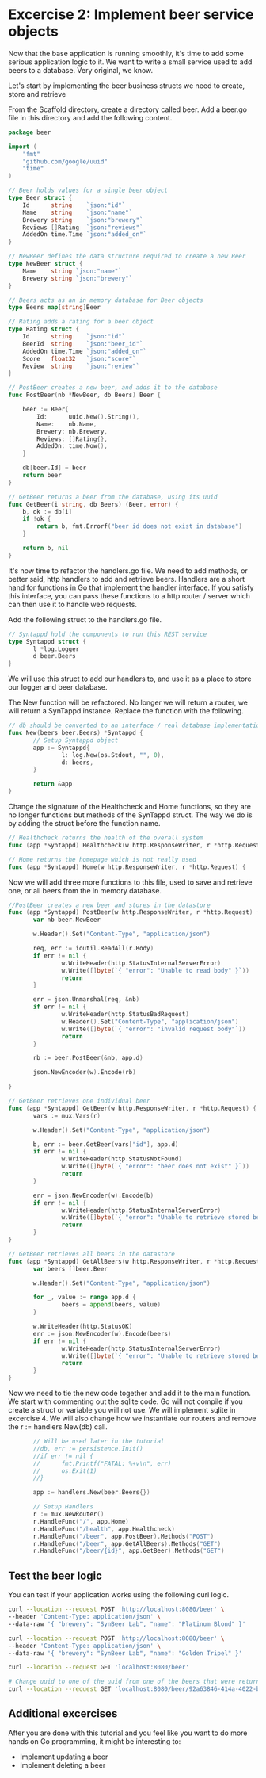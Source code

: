 # Excercise 2: Implement beer service objects

Now that the base application is running smoothly, it's time to add some serious application logic to it. We want to write a small service used to add beers to a database. Very original, we know.

Let's start by implementing the beer business structs we need to create, store and retrieve 

From the Scaffold directory, create a directory called beer. Add a beer.go file in this directory and add the following content.

```go
package beer

import (
	"fmt"
	"github.com/google/uuid"
	"time"
)

// Beer holds values for a single beer object
type Beer struct {
	Id      string    `json:"id"`
	Name    string    `json:"name"`
	Brewery string    `json:"brewery"`
	Reviews []Rating  `json:"reviews"`
	AddedOn time.Time `json:"added_on"`
}

// NewBeer defines the data structure required to create a new Beer
type NewBeer struct {
	Name    string `json:"name"`
	Brewery string `json:"brewery"`
}

// Beers acts as an in memory database for Beer objects
type Beers map[string]Beer

// Rating adds a rating for a beer object
type Rating struct {
	Id      string    `json:"id"`
	BeerId  string    `json:"beer_id"`
	AddedOn time.Time `json:"added_on"`
	Score   float32   `json:"score"`
	Review  string    `json:"review"`
}

// PostBeer creates a new beer, and adds it to the database
func PostBeer(nb *NewBeer, db Beers) Beer {

	beer := Beer{
		Id:      uuid.New().String(),
		Name:    nb.Name,
		Brewery: nb.Brewery,
		Reviews: []Rating{},
		AddedOn: time.Now(),
	}

	db[beer.Id] = beer
	return beer
}

// GetBeer returns a beer from the database, using its uuid
func GetBeer(i string, db Beers) (Beer, error) {
	b, ok := db[i]
	if !ok {
		return b, fmt.Errorf("beer id does not exist in database")
	}

	return b, nil
}

```

It's now time to refactor the handlers.go file. We need to add methods, or better said, http handlers to add and retrieve beers. Handlers are a short hand for functions in Go that implement the handler interface. If you satisfy this interface, you can pass these functions to a http router / server which can then use it to handle web requests.

Add the following struct to the handlers.go file.

```go
// Syntappd hold the components to run this REST service
type Syntappd struct {
       l *log.Logger
       d beer.Beers
}
```

We will use this struct to add our handlers to, and use it as a place to store our logger and beer database.

The New function will be refactored. No longer we will return a router, we will return a SynTappd instance. Replace the function with the following.

```go
// db should be converted to an interface / real database implementation
func New(beers beer.Beers) *Syntappd {
       // Setup Syntappd object
       app := Syntappd{
               l: log.New(os.Stdout, "", 0),
               d: beers,
       }

       return &app
}
```

Change the signature of the Healthcheck and Home functions, so they are no longer functions but methods of the SynTappd struct. The way we do is by adding the struct before the function name.

```go
// Healthcheck returns the health of the overall system
func (app *Syntappd) Healthcheck(w http.ResponseWriter, r *http.Request) {
```

```go
// Home returns the homepage which is not really used
func (app *Syntappd) Home(w http.ResponseWriter, r *http.Request) {
```

Now we will add three more functions to this file, used to save and retrieve one, or all beers from the in memory database.

```go
//PostBeer creates a new beer and stores in the datastore
func (app *Syntappd) PostBeer(w http.ResponseWriter, r *http.Request) {
       var nb beer.NewBeer

       w.Header().Set("Content-Type", "application/json")

       req, err := ioutil.ReadAll(r.Body)
       if err != nil {
               w.WriteHeader(http.StatusInternalServerError)
               w.Write([]byte(`{ "error": "Unable to read body" }`))
               return
       }

       err = json.Unmarshal(req, &nb)
       if err != nil {
               w.WriteHeader(http.StatusBadRequest)
               w.Header().Set("Content-Type", "application/json")
               w.Write([]byte(`{ "error": "invalid request body"`))
               return
       }

       rb := beer.PostBeer(&nb, app.d)

       json.NewEncoder(w).Encode(rb)

}
```

```go
// GetBeer retrieves one individual beer
func (app *Syntappd) GetBeer(w http.ResponseWriter, r *http.Request) {
       vars := mux.Vars(r)

       w.Header().Set("Content-Type", "application/json")

       b, err := beer.GetBeer(vars["id"], app.d)
       if err != nil {
               w.WriteHeader(http.StatusNotFound)
               w.Write([]byte(`{ "error": "beer does not exist" }`))
               return
       }

       err = json.NewEncoder(w).Encode(b)
       if err != nil {
               w.WriteHeader(http.StatusInternalServerError)
               w.Write([]byte(`{ "error": "Unable to retrieve stored beer"`))
               return
       }
}

// GetBeer retrieves all beers in the datastore
func (app *Syntappd) GetAllBeers(w http.ResponseWriter, r *http.Request) {
       var beers []beer.Beer

       w.Header().Set("Content-Type", "application/json")

       for _, value := range app.d {
               beers = append(beers, value)
       }

       w.WriteHeader(http.StatusOK)
       err := json.NewEncoder(w).Encode(beers)
       if err != nil {
               w.WriteHeader(http.StatusInternalServerError)
               w.Write([]byte(`{ "error": "Unable to retrieve stored beers"`))
               return
       }
}
```

Now we need to tie the new code together and add it to the main function. We start with commenting out the sqlite code. Go will not compile if you create a struct or variable you will not use. We will implement sqlite in excercise 4. We will also change how we instantiate our routers and remove the r := handlers.New(db) call.

```go
       // Will be used later in the tutorial
       //db, err := persistence.Init()
       //if err != nil {
       //      fmt.Printf("FATAL: %+v\n", err)
       //      os.Exit(1)
       //}

       app := handlers.New(beer.Beers{})

       // Setup Handlers
       r := mux.NewRouter()
       r.HandleFunc("/", app.Home)
       r.HandleFunc("/health", app.Healthcheck)
       r.HandleFunc("/beer", app.PostBeer).Methods("POST")
       r.HandleFunc("/beer", app.GetAllBeers).Methods("GET")
       r.HandleFunc("/beer/{id}", app.GetBeer).Methods("GET")
```

## Test the beer logic

You can test if your application works using the following curl logic.

```bash
curl --location --request POST 'http://localhost:8080/beer' \
--header 'Content-Type: application/json' \
--data-raw '{ "brewery": "SynBeer Lab", "name": "Platinum Blond" }'

curl --location --request POST 'http://localhost:8080/beer' \
--header 'Content-Type: application/json' \
--data-raw '{ "brewery": "SynBeer Lab", "name": "Golden Tripel" }'
```

```bash
curl --location --request GET 'localhost:8080/beer'

# Change uuid to one of the uuid from one of the beers that were returned in the previous call
curl --location --request GET 'localhost:8080/beer/92a63846-414a-4022-b15a-8a40ab21a520'
```

## Additional excercises

After you are done with this tutorial and you feel like you want to do more hands on Go programming, it might be interesting to:
- Implement updating a beer
- Implement deleting a beer